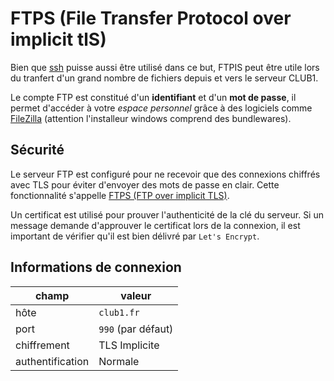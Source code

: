 FTPS (File Transfer Protocol over implicit tlS)
===============================================

Bien que [ssh](ssh) puisse aussi être utilisé dans ce but, FTPIS peut être
utile lors du tranfert d'un grand nombre de fichiers depuis et vers le
serveur CLUB1.

Le compte FTP est constitué d'un **identifiant** et d'un **mot de passe**,
il permet d'accéder à votre *espace personnel* grâce à des logiciels comme
[FileZilla][filezilla] (attention l'installeur windows comprend des bundlewares).

Sécurité
--------

Le serveur FTP est configuré pour ne recevoir que des connexions chiffrés
avec TLS pour éviter d'envoyer des mots de passe en clair. Cette fonctionnalité
s'appelle [FTPS (FTP over implicit TLS)][wiki-ftps].

Un certificat est utilisé pour prouver l'authenticité de la clé du serveur.
Si un message demande d'approuver le certificat lors de la connexion, il est
important de vérifier qu'il est bien délivré par `Let's Encrypt`.

Informations de connexion
-------------------------

| champ            | valeur             |
|------------------|--------------------|
| hôte             | `club1.fr`         |
| port             | `990` (par défaut) |
| chiffrement      | TLS Implicite      |
| authentification | Normale            |


[filezilla]: https://filezilla-project.org/download.php?type=client
[wiki-ftps]: https://fr.wikipedia.org/wiki/File_Transfer_Protocol_Secure#FTP_avec_chiffrement_implicite
